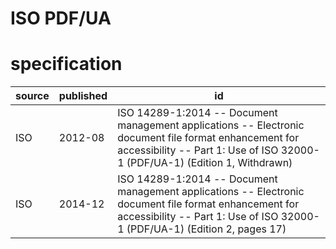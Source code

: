 # ISO PDF/UA
# specification
| source | published | id
| ------ | --------- | --
| ISO    | 2012-08   | ISO 14289-1:2014 -- Document management applications -- Electronic document file format enhancement for accessibility -- Part 1: Use of ISO 32000-1 (PDF/UA-1) (Edition 1, Withdrawn)
| ISO    | 2014-12   | ISO 14289-1:2014 -- Document management applications -- Electronic document file format enhancement for accessibility -- Part 1: Use of ISO 32000-1 (PDF/UA-1) (Edition 2, pages 17)
